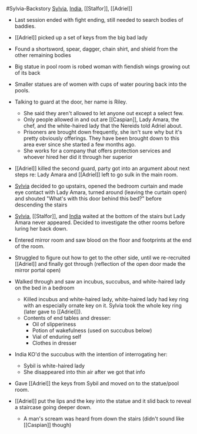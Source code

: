 #Sylvia-Backstory 
[Sylvia](PCs/Past/Sylvia.md), [India](PCs/Current/India.md), [[Stalfor]], [[Adriel]]

- Last session ended with fight ending, still needed to search bodies of baddies.

- [[Adriel]] picked up a set of keys from the big bad lady
- Found a shortsword, spear, dagger, chain shirt, and shield from the other remaining bodies
- Big statue in pool room is robed woman with fiendish wings growing out of its back
- Smaller statues are of women with cups of water pouring back into the pools.
- Talking to guard at the door, her name is Riley.
	- She said they aren't allowed to let anyone out except a select few.
	- Only people allowed in and out are [[Caspian]], Lady Amara, the chef, and the white-haired lady that the Nereids told Adriel about.
	- Prisoners are brought down frequently, she isn't sure why but it's pretty obviously offerings. They have been brought down to this area ever since she started a few months ago.
	- She works for a company that offers protection services and whoever hired her did it through her superior
- [[Adriel]] killed the second guard, party got into an argument about next steps re: Lady Amara and [[Adriel]] left to go sulk in the main room.
- [Sylvia](PCs/Past/Sylvia.md) decided to go upstairs, opened the bedroom curtain and made eye contact with Lady Amara, turned around (leaving the curtain open) and shouted "What's with this door behind this bed?" before descending the stairs
- [Sylvia](PCs/Past/Sylvia.md), [[Stalfor]], and [India](PCs/Current/India.md) waited at the bottom of the stairs but Lady Amara never appeared. Decided to investigate the other rooms before luring her back down.
- Entered mirror room and saw blood on the floor and footprints at the end of the room.
- Struggled to figure out how to get to the other side, until we re-recruited [[Adriel]] and finally got through (reflection of the open door made the mirror portal open)
- Walked through and saw an incubus, succubus, and white-haired lady on the bed in a bedroom
	- Killed incubus and white-haired lady, white-haired lady had key ring with an especially ornate key on it. Sylvia took the whole key ring (later gave to [[Adriel]]).
	- Contents of end tables and dresser:
		- Oil of slipperiness
		- Potion of wakefulness (used on succubus below)
		- Vial of enduring self
		- Clothes in dresser
- India KO'd the succubus with the intention of interrogating her:
	- Sybil is white-haired lady
	- She disappeared into thin air after we got that info
- Gave [[Adriel]] the keys from Sybil and moved on to the statue/pool room.
- [[Adriel]] put the lips and the key into the statue and it slid back to reveal a staircase going deeper down.
	- A man's scream was heard from down the stairs (didn't sound like [[Caspian]] though)